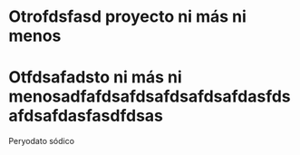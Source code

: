 # Otrofdsfasd proyecto ni más ni menos
# Otfdsafadsto ni más ni menosadfafdsafdsafdsafdsafdasfdsafdsafdasfasdfdsas
Peryodato sódico
